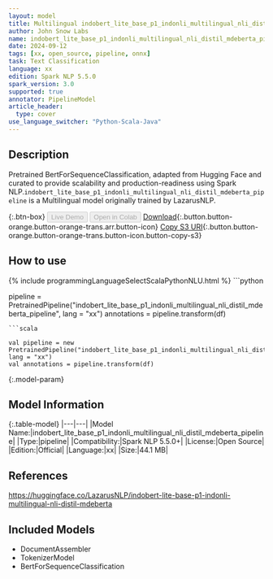 ```yaml
---
layout: model
title: Multilingual indobert_lite_base_p1_indonli_multilingual_nli_distil_mdeberta_pipeline pipeline BertForSequenceClassification from LazarusNLP
author: John Snow Labs
name: indobert_lite_base_p1_indonli_multilingual_nli_distil_mdeberta_pipeline
date: 2024-09-12
tags: [xx, open_source, pipeline, onnx]
task: Text Classification
language: xx
edition: Spark NLP 5.5.0
spark_version: 3.0
supported: true
annotator: PipelineModel
article_header:
  type: cover
use_language_switcher: "Python-Scala-Java"
---
```


## Description

Pretrained BertForSequenceClassification, adapted from Hugging Face and curated to provide scalability and production-readiness using Spark NLP.`indobert_lite_base_p1_indonli_multilingual_nli_distil_mdeberta_pipeline` is a Multilingual model originally trained by LazarusNLP.

{:.btn-box}
<button class="button button-orange" disabled>Live Demo</button>
<button class="button button-orange" disabled>Open in Colab</button>
[Download](https://s3.amazonaws.com/auxdata.johnsnowlabs.com/public/models/indobert_lite_base_p1_indonli_multilingual_nli_distil_mdeberta_pipeline_xx_5.5.0_3.0_1726104383168.zip){:.button.button-orange.button-orange-trans.arr.button-icon}
[Copy S3 URI](s3://auxdata.johnsnowlabs.com/public/models/indobert_lite_base_p1_indonli_multilingual_nli_distil_mdeberta_pipeline_xx_5.5.0_3.0_1726104383168.zip){:.button.button-orange.button-orange-trans.button-icon.button-copy-s3}

## How to use



<div class="tabs-box" markdown="1">
{% include programmingLanguageSelectScalaPythonNLU.html %}
```python

pipeline = PretrainedPipeline("indobert_lite_base_p1_indonli_multilingual_nli_distil_mdeberta_pipeline", lang = "xx")
annotations =  pipeline.transform(df)   

```
```scala

val pipeline = new PretrainedPipeline("indobert_lite_base_p1_indonli_multilingual_nli_distil_mdeberta_pipeline", lang = "xx")
val annotations = pipeline.transform(df)

```
</div>

{:.model-param}
## Model Information

{:.table-model}
|---|---|
|Model Name:|indobert_lite_base_p1_indonli_multilingual_nli_distil_mdeberta_pipeline|
|Type:|pipeline|
|Compatibility:|Spark NLP 5.5.0+|
|License:|Open Source|
|Edition:|Official|
|Language:|xx|
|Size:|44.1 MB|

## References

https://huggingface.co/LazarusNLP/indobert-lite-base-p1-indonli-multilingual-nli-distil-mdeberta

## Included Models

- DocumentAssembler
- TokenizerModel
- BertForSequenceClassification